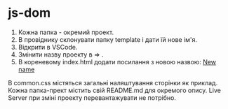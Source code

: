 # js-dom

1. Кожна папка - окремий проект.
2. В провіднику склонувати папку template і дати їй нове ім'я.
3. Відкрити в VSCode.
4. Змінити назву проекту в <head> => <title>New name</title>.
5. В кореневому index.html додати посилання з новою назвою:
   <a href="./new-name/index.html">New name</a>

В common.css містяться загальні наляштування сторінки як приклад.
Кожна папка-прект містить свій README.md для окремого опису.
Live Server при зміні проекту перевантажувати не потрібно.
